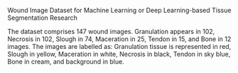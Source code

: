 Wound Image Dataset for Machine Learning or Deep Learning-based Tissue Segmentation Research

The dataset comprises 147 wound images. Granulation appears in 102, Necrosis in 102, Slough in 74, Maceration in 25, Tendon in 15, and Bone in 12 images.
The images are labelled as: Granulation tissue is represented in red, Slough in yellow, Maceration in white, Necrosis in black, Tendon in sky blue, Bone in cream, and background in blue.
